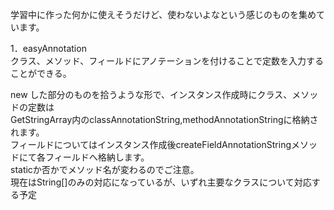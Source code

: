 学習中に作った何かに使えそうだけど、使わないよなという感じのものを集めています。

1．easyAnnotation<br>
   クラス、メソッド、フィールドにアノテーションを付けることで定数を入力することができる。<br>

   new した部分のものを拾うような形で、インスタンス作成時にクラス、メソッドの定数は<br>
   GetStringArray内のclassAnnotationString,methodAnnotationStringに格納されます。<br>
   フィールドについてはインスタンス作成後createFieldAnnotationStringメソッドにて各フィールドへ格納します。<br>
   staticか否かでメソッド名が変わるのでご注意。<br>
   現在はString[]のみの対応になっているが、いずれ主要なクラスについて対応する予定<br>

